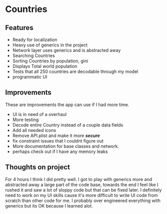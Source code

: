 # Countries

## Features
- Ready for localization
- Heavy use of generics in the project
- Network layer uses generics and is abstracted away
- Searching Countries
- Sorting Countries by population, gini
- Displays Total world population
- Tests that all 250 countries are decodable through my model
- programmatic UI


## Improvements

These are improvements the app can use if I had more time.

- UI is in need of a overhaul
- More testing
- Decode entire Country instead of a couple data fields
- Add all needed icons
- Remove API.plist and make it more ___secure___
- fix constraint issues that I couldnt figure out
- More documentation for base classes and network.
- perhaps check out if I have any memory leaks




## Thoughts on project

For 4 hours I think I did pretty well. I got to play with generics more and abstracted away a large part of the code base, towards the end I feel like I rushed it and saw a lot of sloppy code but that can be fixed later.
I definitely need to work on my UI skills cause it's more difficult to write UI code from scratch than other code for me.
I probably over engineered everything with generics but its OK because I learned alot.



